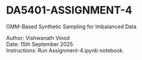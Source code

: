 # DA5401-ASSIGNMENT-4
GMM-Based Synthetic Sampling for Imbalanced Data

Author: Vishwanath Vinod \
Date: 15th September 2025 \
Instructions: Run Assignment-4.ipynb notebook. 
